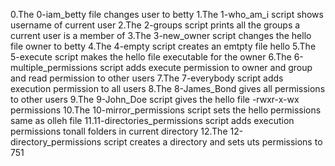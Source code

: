 0.The 0-iam_betty file changes user to betty
1.The 1-who_am_i script shows username of current user
2.The 2-groups script prints all the groups a current user is a member of
3.The 3-new_owner script changes the hello file owner to betty
4.The 4-empty script creates an emtpty file hello
5.The 5-execute script makes the hello file executable for the owner
6.The 6-multiple_permissions script adds execute permission to owner and group and read permission to other users
7.The 7-everybody script adds execution permission to all users
8.The 8-James_Bond gives all permissions to other users
9.The 9-John_Doe script gives the hello file -rwxr-x-wx permissions
10.The 10-mirror_permissions script sets the hello permissions same as olleh file
11.11-directories_permissions script adds execution permissions tonall folders in current directory
12.The 12-directory_permissions script creates a directory and sets uts permissions to 751
